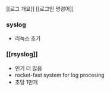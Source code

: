 [[로그 개요]]
[[로그인 명령어]]

### syslog
- 리눅스 초기


### [[rsyslog]]
- 인기 더 많음
- rocket-fast system for log procesing
- 초당 1만개
